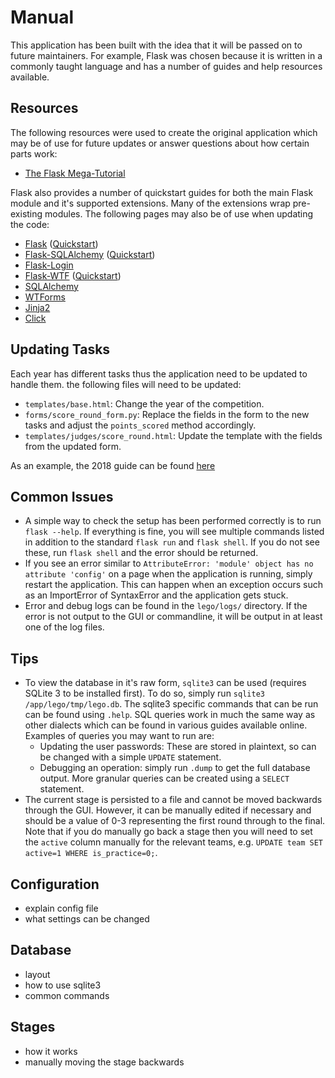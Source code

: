 # Manual
This application has been built with the idea that it will be passed on to future maintainers. For example, Flask was chosen because it is written in a commonly taught language and has a number of guides and help resources available.

## Resources
The following resources were used to create the original application which may be of use for future updates or answer questions about how certain parts work:

- [The Flask Mega-Tutorial](https://blog.miguelgrinberg.com/post/the-flask-mega-tutorial-part-i-hello-world)

Flask also provides a number of quickstart guides for both the main Flask module and it's supported extensions. Many of the extensions wrap pre-existing modules. The following pages may also be of use when updating the code:

- [Flask](http://flask.pocoo.org/) ([Quickstart](http://flask.pocoo.org/docs/0.12/quickstart/))
- [Flask-SQLAlchemy](http://flask-sqlalchemy.pocoo.org/2.3/) ([Quickstart](http://flask-sqlalchemy.pocoo.org/2.3/quickstart/))
- [Flask-Login](https://flask-login.readthedocs.io/en/latest/)
- [Flask-WTF](https://flask-wtf.readthedocs.io/en/stable/) ([Quickstart](http://flask-wtf.readthedocs.io/en/stable/quickstart.html))
- [SQLAlchemy](https://www.sqlalchemy.org/)
- [WTForms](https://wtforms.readthedocs.io/en/latest/)
- [Jinja2](http://jinja.pocoo.org/docs/2.9/)
- [Click](http://click.pocoo.org/5/)

## Updating Tasks
Each year has different tasks thus the application need to be updated to handle them. the following files will need to be updated:
- `templates/base.html`: Change the year of the competition.
- `forms/score_round_form.py`: Replace the fields in the form to the new tasks and adjust the `points_scored` method accordingly.
- `templates/judges/score_round.html`: Update the template with the fields from the updated form.

As an example, the 2018 guide can be found [here](https://firstinspiresst01.blob.core.windows.net/fll/hydro-dynamics-challenge-guide-a4.pdf)

## Common Issues
- A simple way to check the setup has been performed correctly is to run `flask --help`. If everything is fine, you will see multiple commands listed in addition to the standard `flask run` and `flask shell`. If you do not see these, run `flask shell` and the error should be returned.
- If you see an error similar to `AttributeError: 'module' object has no attribute 'config'` on a page when the application is running, simply restart the application. This can happen when an exception occurs such as an ImportError of SyntaxError and the application gets stuck.
- Error and debug logs can be found in the `lego/logs/` directory. If the error is not output to the GUI or commandline, it will be output in at least one of the log files.

## Tips
- To view the database in it's raw form, `sqlite3` can be used (requires SQLite 3 to be installed first). To do so, simply run `sqlite3 /app/lego/tmp/lego.db`. The sqlite3 specific commands that can be run can be found using `.help`. SQL queries work in much the same way as other dialects which can be found in various guides available online. Examples of queries you may want to run are:
    - Updating the user passwords: These are stored in plaintext, so can be changed with a simple `UPDATE` statement.
    - Debugging an operation: simply run `.dump` to get the full database output. More granular queries can be created using a `SELECT` statement.
- The current stage is persisted to a file and cannot be moved backwards through the GUI. However, it can be manually edited if necessary and should be a value of 0-3 representing the first round through to the final. Note that if you do manually go back a stage then you will need to set the `active` column manually for the relevant teams, e.g. `UPDATE team SET active=1 WHERE is_practice=0;`.

## Configuration
- explain config file
- what settings can be changed

## Database
- layout
- how to use sqlite3
- common commands

## Stages
- how it works
- manually moving the stage backwards
